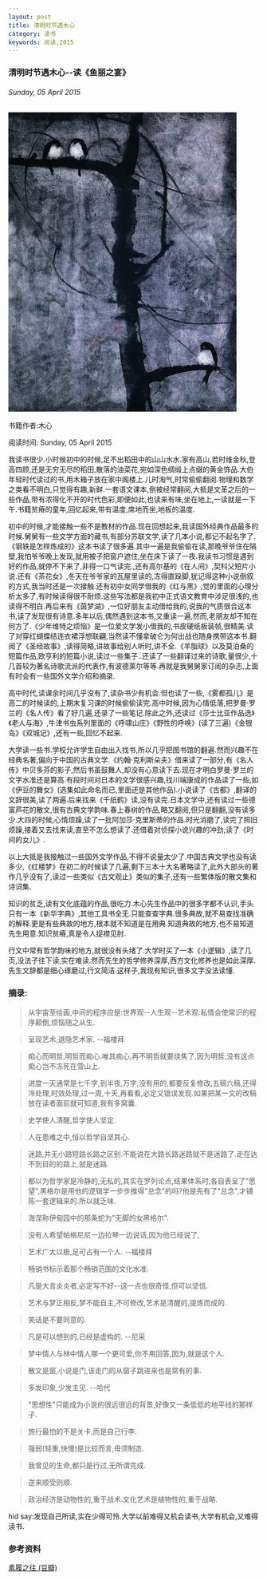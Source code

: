 ```yaml
---
layout: post
title: 清明时节遇木心
category: 读书
keywords: 阅读,2015
---
```


### 清明时节遇木心--读《鱼丽之宴》

###### Sunday, 05 April 2015

![木心画作](/../../assets/img/book/2015/Muxin_painting.jpg)

书籍作者:木心

阅读时间: Sunday, 05 April 2015

我读书很少.小时候初中的时候,足不出稻田中的山山水水.家有高山,若时维金秋,登高四顾,还是无穷无尽的稻田,散落的油菜花,宛如深色绸缎上点缀的黄金饰品.大伯年轻时代读过的书,用木箱子放在家中阁楼上.儿时淘气,时常偷偷翻阅.物理和数学之类看不明白,只觉得有趣,新鲜.一套语文课本,倒被经常翻阅,大抵是文革之后的一些作品,带有浓得化不开的时代色彩,即便如此,也读来有味,坐在地上,一读就是一下午.书籍贫瘠的童年,回忆起来,带有温度,席地而坐,地板的温度.

初中的时候,才能接触一些不是教材的作品.现在回想起来,我读国外经典作品最多的时候.舅舅有一些文学方面的藏书,有部分苏联文学,读了几本小说,都记不起名字了.《钢铁是怎样炼成的》这本书读了很多遍.其中一遍是我偷偷在读,那晚爷爷住在隔壁,我怕爷爷晚上发现,就用被子把窗户遮住,坐在床下读了一夜.我读书习惯是遇到好的作品,就停不下来了,非得一口气读完.,还有高尔基的《在人间》,契科父短片小说.还有《茶花女》,冬天在爷爷家的瓦屋里读的,冻得直跺脚,犹记得这种小说倒叙的方式,我当时还是一次接触.还有初中女同学借我的《红与黑》,觉的里面的心理分析太多了,有时候读得很不耐烦.这些写法都是我初中正式语文教育中涉足很浅的,也读得不明白.再后来有《茵梦湖》,一位好朋友主动借给我的,说我的气质很合这本书,读了发现很有诗意.多年以后,偶然遇到这本书,又重读一遍,然而,老朋友却不知在何方了.《少年维特之烦恼》是一位爱文学发小借我的,书皮硬纸板装帧,很精美.读了对穿红蝴蝶结连衣裙浮想联翩,当然读不懂拿破仑为何出战也随身携带这本书.翻阅了《圣经故事》,读得简略,讲故事给别人听时,讲不全.《羊脂球》以及莫泊桑的短篇作品,欧亨利的短篇小说,读过一些集子..还读了一些翻译过来的诗歌,量很少,十几首较为著名诗歌流派的代表作,有波德莱尔等等.再就是我舅舅家订阅的杂志,上面有时会有一些国外文学介绍和摘录.

高中时代,读课余时间几乎没有了,读杂书少有机会.但也读了一些,《雾都孤儿》是高二的时候读的,上期末复习课的时候偷偷读完.高中时候,因为心情低落,把罗曼·罗兰的《名人传》看了好几遍,还录了一些笔记.除此之外,还读过《莎士比亚作品选》《老人与海》,牛津书虫系列里面的《呼啸山庄》《野性的呼唤》(读了三遍)《金银岛》《双城记》,还有一些,回忆不起来.

大学读一些书.学校允许学生自由出入找书,所以几乎把图书馆的翻遍.然而兴趣不在经典名著,偏向于中国的古典文学.《约翰·克利斯朵夫》借来读了一部分,有《名人传》中贝多芬的影子,然后书虽鼓舞人,却没有心意读下去.现在才明白罗曼·罗兰的文字水准还是算高.有段时间对日本的文学很感兴趣,找川端康成的作品读了一些,如《伊豆的舞女》(选集如此命名而已,里面还是其他作品).小说读了《古都》,翻译的文辞很美,读了两遍.后来找来《千纸鹤》读,没有读完.日本文学中,还有读过一些德富芦花的散文,很有古典文学韵味.春上春树的作品,略又翻阅,但只是翻翻,没有读多少.大四的时候,心情烦躁,读了一批阿加莎·克里斯蒂的作品.时光消磨了,读完了照旧烦躁,接着又去找来读,直至不怎么想读了.还借着对侦探小说兴趣的冲劲,读了《时间的女儿》.

以上大抵是我接触过一些国外文学作品,不得不说量太少了.中国古典文学也没有读多少,《红楼梦》在初二的时候读了几遍,剩下三本十大名著略读了,此外大部头的著作几乎没有了,读过一些类似《古文观止》类似的集子,还有一些繁体版的散文集和诗词集.

知识的贫乏,读有文化底蕴的作品,很吃力.木心先生作品中的很多字都不认识,手头只有一本《新华字典》,其他工具书全无.只能查查字典.很多典故,就不易查找准确的解释.更是有些典故的地方,根本就不知道是在用典.知道典故的地方,也不易知道先生用意.知识贫瘠,真是令人捉襟见肘.

行文中常有哲学韵味的地方,就很没有头绪了.大学时买了一本《小逻辑》,读了几页,没法子往下读,实在难读.然而先生的哲学修养深厚,西方文化修养也是如此深厚.先生文辞都是细心琢磨过,行文简洁.这样子,我现有知识,很多文字没法读懂.

### 摘录:

> 从宇宙至绘画,中间的程序应是:世界观--人生观--艺术观.私情会使常识的程序颠倒,烦恼随之从生.

> 呈现艺术,退隐艺术家. --福楼拜

> 痴心而明哲,明哲而痴心.唯其痴心,再不明哲就要烧焦了,因为明哲,没有这点痴心岂不冻死在雪山上.

> 进度一天通常是七千字,到半夜,万字,没有用的,都要反复修改,五稿六稿,还得冷处理,时效处理,过一周,十天,再看看,必定又错误发现.如果把某一文的改稿放在读者面前就可知道,我有多窝囊.

> 史学使人清醒,哲学使人坚定.

> 人在患难之中,恒以哲学自坚其心.

> 迷路,并无小路短路长路之区别.不能说在大路长路迷路就不是迷路了.走在达不到目的的路上,就是迷路.

> 都以为哲学家是冷静的,无私的,其实在罗列论点,结果体系时,各自表呈了"愿望",黑格尔是用他的逻辑学一步步推得"总念"的吗?他是先有了"总念",才铺陈一套逻辑来的.所以就乏味.

> 海涅称伊甸园中的那条蛇为"无脚的女黑格尔".

> 没有人希望帕格尼尼一边拉琴一边说话,因为他已经说了,

> 艺术广大以极,足可占有一个人. --福楼拜

> 畅销书标示着那个畅销范围的文化水准.

> 凡是大言炎炎者,必定写不好--这一点也很奇怪,但可以坚信.

> 艺术与梦正相反,梦不能自主,不可修改,艺术是清醒的,提炼而成的.

> 笑话是不要同意的.

> 凡是可以想到的,已经是虚构的. --尼采

> 梦中情人与林中情人哪一个更可爱,你不用回答,因为,就是这个人.

> 散文是窗,小说是门,该走门的从窗子跳进来也是常有的事.

> 多发印象,少发主见. --哈代

> "思想性"只能成为小说的很远很远的背景,好像又一条低低的地平线的那样子.

> 旅行最怕的不是关卡,而是自己行李.

> 强弱(轻重,快慢)是比较而言,毋须制造.

> 我曾见的生命,都只是行过,无所谓完成.

> 逆来顺受则顺.

> 政治经济是动物性的,重于战术.文化艺术是植物性的,重于战略.


hid say:发现自己所读,实在少得可怜.大学以前难得又机会读书,大学有机会,又难得读书.






### 参考资料
[素履之往 (豆瓣)](http://book.douban.com/subject/1949679/)


